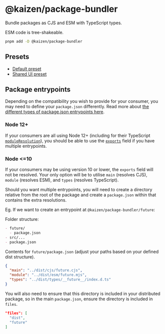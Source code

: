 # @kaizen/package-bundler

Bundle packages as CJS and ESM with TypeScript types.

ESM code is tree-shakeable.

```sh
pnpm add -D @kaizen/package-bundler
```

## Presets

- [Default preset](src/presets/default/README.md)
- [Shared UI preset](src/presets/shared-ui/README.md)

## Package entrypoints

Depending on the compatibility you wish to provide for your consumer, you may need to define your `package.json` differently.
Read more about [the different types of package.json entrypoints here](https://nodejs.org/api/packages.html#nodejs-packagejson-field-definitions).

### Node 12+

If your consumers are all using Node 12+ (including for their TypeScript [`moduleResolution`](https://www.typescriptlang.org/tsconfig/#moduleResolution)), you should be able to use the [`exports`](https://nodejs.org/api/packages.html#exports) field if you have multiple entrypoints.

### Node <=10

If your consumers may be using version 10 or lower, the `exports` field will not be resolved. Your only option will be to utilise `main` (resolves CJS), `module` (resolves ESM), and `types` (resolves TypeScript).

Should you want multiple entrypoints, you will need to create a directory relative from the root of the package and create a `package.json` within that contains the extra resolutions.

Eg. If we want to create an entrypoint at `@kaizen/package-bundler/future`:

Folder structure:

```md
- future/
  - package.json
- src/...
- package.json
```

Contents for `future/package.json` (adjust your paths based on your defined dist structure).

```json
{
  "main": "../dist/cjs/future.cjs",
  "module": "../dist/esm/future.mjs",
  "types": "../dist/types/__future__/index.d.ts"
}
```

You will also need to ensure that this directory is included in your distributed package, so in the main `package.json`, ensure the directory is included in `files`.

```json
"files": [
  "dist",
  "future"
]
```

